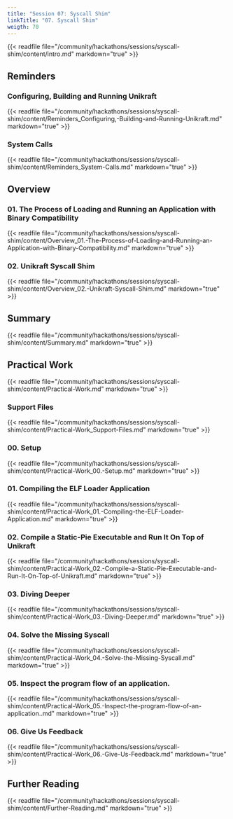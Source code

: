 ```yaml
---
title: "Session 07: Syscall Shim"
linkTitle: "07. Syscall Shim"
weigth: 70
---
```


{{< readfile file="/community/hackathons/sessions/syscall-shim/content/intro.md" markdown="true" >}}

## Reminders

### Configuring, Building and Running Unikraft

{{< readfile file="/community/hackathons/sessions/syscall-shim/content/Reminders_Configuring,-Building-and-Running-Unikraft.md" markdown="true" >}}

### System Calls

{{< readfile file="/community/hackathons/sessions/syscall-shim/content/Reminders_System-Calls.md" markdown="true" >}}

## Overview

### 01. The Process of Loading and Running an Application with Binary Compatibility

{{< readfile file="/community/hackathons/sessions/syscall-shim/content/Overview_01.-The-Process-of-Loading-and-Running-an-Application-with-Binary-Compatibility.md" markdown="true" >}}

### 02. Unikraft Syscall Shim

{{< readfile file="/community/hackathons/sessions/syscall-shim/content/Overview_02.-Unikraft-Syscall-Shim.md" markdown="true" >}}

## Summary

{{< readfile file="/community/hackathons/sessions/syscall-shim/content/Summary.md" markdown="true" >}}

## Practical Work

{{< readfile file="/community/hackathons/sessions/syscall-shim/content/Practical-Work.md" markdown="true" >}}

### Support Files

{{< readfile file="/community/hackathons/sessions/syscall-shim/content/Practical-Work_Support-Files.md" markdown="true" >}}

### 00. Setup

{{< readfile file="/community/hackathons/sessions/syscall-shim/content/Practical-Work_00.-Setup.md" markdown="true" >}}

### 01. Compiling the ELF Loader Application

{{< readfile file="/community/hackathons/sessions/syscall-shim/content/Practical-Work_01.-Compiling-the-ELF-Loader-Application.md" markdown="true" >}}

### 02. Compile a Static-Pie Executable and Run It On Top of Unikraft

{{< readfile file="/community/hackathons/sessions/syscall-shim/content/Practical-Work_02.-Compile-a-Static-Pie-Executable-and-Run-It-On-Top-of-Unikraft.md" markdown="true" >}}

### 03. Diving Deeper

{{< readfile file="/community/hackathons/sessions/syscall-shim/content/Practical-Work_03.-Diving-Deeper.md" markdown="true" >}}

### 04. Solve the Missing Syscall

{{< readfile file="/community/hackathons/sessions/syscall-shim/content/Practical-Work_04.-Solve-the-Missing-Syscall.md" markdown="true" >}}

### 05. Inspect the program flow of an application.

{{< readfile file="/community/hackathons/sessions/syscall-shim/content/Practical-Work_05.-Inspect-the-program-flow-of-an-application..md" markdown="true" >}}

### 06. Give Us Feedback

{{< readfile file="/community/hackathons/sessions/syscall-shim/content/Practical-Work_06.-Give-Us-Feedback.md" markdown="true" >}}

## Further Reading

{{< readfile file="/community/hackathons/sessions/syscall-shim/content/Further-Reading.md" markdown="true" >}}

